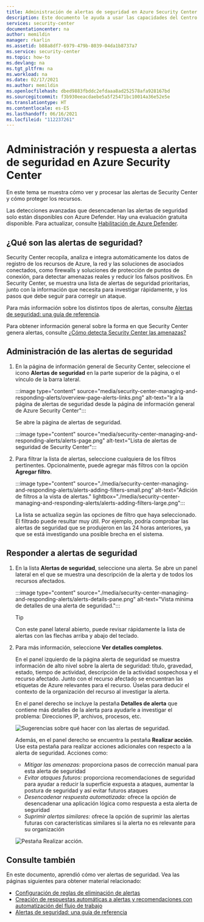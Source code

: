 ```yaml
---
title: Administración de alertas de seguridad en Azure Security Center | Microsoft Docs
description: Este documento le ayuda a usar las capacidades del Centro de seguridad de Azure para administrar y responder a las alertas de seguridad.
services: security-center
documentationcenter: na
author: memildin
manager: rkarlin
ms.assetid: b88a8df7-6979-479b-8039-04da1b8737a7
ms.service: security-center
ms.topic: how-to
ms.devlang: na
ms.tgt_pltfrm: na
ms.workload: na
ms.date: 02/17/2021
ms.author: memildin
ms.openlocfilehash: dbed9883fbddc2efdaaa8ad252578afa928167bd
ms.sourcegitcommit: f3b930eeacdaebe5a5f25471bc10014a36e52e5e
ms.translationtype: HT
ms.contentlocale: es-ES
ms.lasthandoff: 06/16/2021
ms.locfileid: "112237261"
---
```

# <a name="manage-and-respond-to-security-alerts-in-azure-security-center"></a>Administración y respuesta a alertas de seguridad en Azure Security Center

En este tema se muestra cómo ver y procesar las alertas de Security Center y cómo proteger los recursos.

Las detecciones avanzadas que desencadenan las alertas de seguridad solo están disponibles con Azure Defender. Hay una evaluación gratuita disponible. Para actualizar, consulte [Habilitación de Azure Defender](enable-azure-defender.md).

## <a name="what-are-security-alerts"></a>¿Qué son las alertas de seguridad?
Security Center recopila, analiza e integra automáticamente los datos de registro de los recursos de Azure, la red y las soluciones de asociados conectados, como firewalls y soluciones de protección de puntos de conexión, para detectar amenazas reales y reducir los falsos positivos. En Security Center, se muestra una lista de alertas de seguridad prioritarias, junto con la información que necesita para investigar rápidamente, y los pasos que debe seguir para corregir un ataque.

Para más información sobre los distintos tipos de alertas, consulte [Alertas de seguridad: una guía de referencia](alerts-reference.md).

Para obtener información general sobre la forma en que Security Center genera alertas, consulte [¿Cómo detecta Security Center las amenazas?](security-center-alerts-overview.md)


## <a name="manage-your-security-alerts"></a>Administración de las alertas de seguridad

1. En la página de información general de Security Center, seleccione el icono **Alertas de seguridad** en la parte superior de la página, o el vínculo de la barra lateral.

    :::image type="content" source="media/security-center-managing-and-responding-alerts/overview-page-alerts-links.png" alt-text="Ir a la página de alertas de seguridad desde la página de información general de Azure Security Center":::

    Se abre la página de alertas de seguridad.

    :::image type="content" source="media/security-center-managing-and-responding-alerts/alerts-page.png" alt-text="Lista de alertas de seguridad de Security Center":::

1. Para filtrar la lista de alertas, seleccione cualquiera de los filtros pertinentes. Opcionalmente, puede agregar más filtros con la opción **Agregar filtro**.

    :::image type="content" source="./media/security-center-managing-and-responding-alerts/alerts-adding-filters-small.png" alt-text="Adición de filtros a la vista de alertas." lightbox="./media/security-center-managing-and-responding-alerts/alerts-adding-filters-large.png":::

    La lista se actualiza según las opciones de filtro que haya seleccionado. El filtrado puede resultar muy útil. Por ejemplo, podría comprobar las alertas de seguridad que se produjeron en las 24 horas anteriores, ya que se está investigando una posible brecha en el sistema.


## <a name="respond-to-security-alerts"></a>Responder a alertas de seguridad

1. En la lista **Alertas de seguridad**, seleccione una alerta. Se abre un panel lateral en el que se muestra una descripción de la alerta y de todos los recursos afectados. 

    :::image type="content" source="./media/security-center-managing-and-responding-alerts/alerts-details-pane.png" alt-text="Vista mínima de detalles de una alerta de seguridad.":::

    > [!TIP]
    > Con este panel lateral abierto, puede revisar rápidamente la lista de alertas con las flechas arriba y abajo del teclado.

1. Para más información, seleccione **Ver detalles completos**.

    En el panel izquierdo de la página alerta de seguridad se muestra información de alto nivel sobre la alerta de seguridad: título, gravedad, estado, tiempo de actividad, descripción de la actividad sospechosa y el recurso afectado. Junto con el recurso afectado se encuentran las etiquetas de Azure relevantes para el recurso. Úselas para deducir el contexto de la organización del recurso al investigar la alerta.

    En el panel derecho se incluye la pestaña **Detalles de alerta** que contiene más detalles de la alerta para ayudarle a investigar el problema: Direcciones IP, archivos, procesos, etc.
     
    ![Sugerencias sobre qué hacer con las alertas de seguridad.](./media/security-center-managing-and-responding-alerts/security-center-alert-remediate.png)

    Además, en el panel derecho se encuentra la pestaña **Realizar acción**. Use esta pestaña para realizar acciones adicionales con respecto a la alerta de seguridad. Acciones como:
    - *Mitigar las amenazas:* proporciona pasos de corrección manual para esta alerta de seguridad
    - *Evitar ataques futuros:* proporciona recomendaciones de seguridad para ayudar a reducir la superficie expuesta a ataques, aumentar la postura de seguridad y así evitar futuros ataques
    - *Desencadenar respuesta automatizada:* ofrece la opción de desencadenar una aplicación lógica como respuesta a esta alerta de seguridad
    - *Suprimir alertas similares:* ofrece la opción de suprimir las alertas futuras con características similares si la alerta no es relevante para su organización

    ![Pestaña Realizar acción.](./media/security-center-managing-and-responding-alerts/alert-take-action.png)




## <a name="see-also"></a>Consulte también

En este documento, aprendió cómo ver alertas de seguridad. Vea las páginas siguientes para obtener material relacionado:

- [Configuración de reglas de eliminación de alertas](alerts-suppression-rules.md)
- [Creación de respuestas automáticas a alertas y recomendaciones con automatización del flujo de trabajo](workflow-automation.md)
- [Alertas de seguridad: una guía de referencia](alerts-reference.md)
